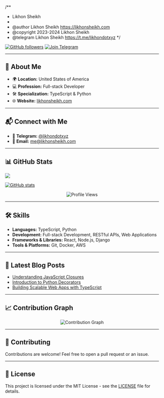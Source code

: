 <!-- Author Information -->
/**
 * Likhon Sheikh 
 *
 * @author Likhon Sheikh <https://likhonsheikh.com>
 * @copyright 2023-2024 Likhon Sheikh
 * @telegram Likhon Sheikh  <https://t.me/likhondotxyz>
 */ 

[![GitHub followers](https://img.shields.io/github/followers/likhonsheikhorg?style=social)](https://github.com/likhonsheikhorg)
[![Join Telegram](https://img.shields.io/badge/Join%20Telegram-2CA5E0?style=social&logo=telegram)](https://t.me/likhondotxyz)

---

## 👋 About Me

- 🌍 **Location:** United States of America
- 💻 **Profession:** Full-stack Developer
- 🛠 **Specialization:** TypeScript & Python
- 🌐 **Website:** [likhonsheikh.com](https://likhonsheikh.com)

---

## 📬 Connect with Me

- 💬 **Telegram:** [@likhondotxyz](https://t.me/likhondotxyz)
- 📧 **Email:** [me@likhonsheikh.com](mailto:me@likhonsheikh.com)

---

## 📊 GitHub Stats

<a href="https://github.com/likhonsheikhorg/oAMPP">
    <img align="center" src="https://github-readme-stats.vercel.app/api/pin/?username=likhonsheikhorg&repo=oAMPP" />
</a>

[![GitHub stats](https://github-readme-stats.vercel.app/api?username=likhonsheikhorg)](https://github.com/likhonsheikhorg)

<p align="center">
  <img src="https://komarev.com/ghpvc/?username=likhonsheikhorg&color=blueviolet&style=for-the-badge" alt="Profile Views">
</p>

---

## 🛠 Skills

- **Languages:** TypeScript, Python
- **Development:** Full-stack Development, RESTful APIs, Web Applications
- **Frameworks & Libraries:** React, Node.js, Django
- **Tools & Platforms:** Git, Docker, AWS

---

## 📝 Latest Blog Posts

<!-- BLOG-POST-LIST:START -->
- [Understanding JavaScript Closures](https://likhonsheikh.com/blog/javascript-closures)
- [Introduction to Python Decorators](https://likhonsheikh.com/blog/python-decorators)
- [Building Scalable Web Apps with TypeScript](https://likhonsheikh.com/blog/scalable-web-apps)
<!-- BLOG-POST-LIST:END -->

---

## 📈 Contribution Graph

<p align="center">
  <img src="https://github-readme-activity-graph.cyclic.app/graph?username=likhonsheikhorg&theme=github" alt="Contribution Graph">
</p>

---

## 🤝 Contributing

Contributions are welcome! Feel free to open a pull request or an issue.

---

## 📝 License

This project is licensed under the MIT License - see the [LICENSE](LICENSE) file for details.
